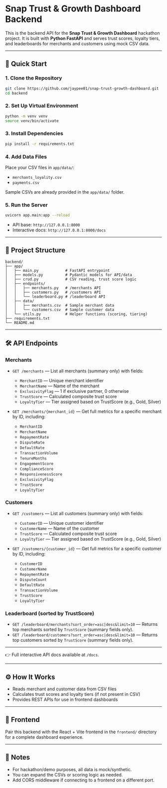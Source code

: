 # Snap Trust & Growth Dashboard Backend

This is the backend API for the **Snap Trust & Growth Dashboard** hackathon project.
It is built with **Python FastAPI** and serves trust scores, loyalty tiers, and leaderboards for merchants and customers using mock CSV data.

---

## 🚀 Quick Start

### 1. Clone the Repository

```bash
git clone https://github.com/jaypee01/snap-trust-growth-dashboard.git
cd backend
```

### 2. Set Up Virtual Environment

```bash
python -m venv venv
source venv/bin/activate
```

### 3. Install Dependencies

```bash
pip install -r requirements.txt
```

### 4. Add Data Files

Place your CSV files in `app/data/`:

* `merchants_loyality.csv`
* `payments.csv`

Sample CSVs are already provided in the `app/data/` folder.

### 5. Run the Server

```bash
uvicorn app.main:app --reload
```

* API base: `http://127.0.0.1:8000`
* Interactive docs: `http://127.0.0.1:8000/docs`

---

## 📁 Project Structure

```
backend/
├── app/
│   ├── main.py            # FastAPI entrypoint
│   ├── models.py          # Pydantic models for API/data
│   ├── crud.py            # CSV reading, trust score logic
│   ├── endpoints/
│   │   ├── merchants.py   # /merchants API
│   │   ├── customers.py   # /customers API
│   │   └── leaderboard.py # /leaderboard API
│   ├── data/
│   │   ├── merchants.csv  # Sample merchant data
│   │   └── customers.csv  # Sample customer data
│   └── utils.py           # Helper functions (scoring, tiering)
├── requirements.txt
└── README.md
```

---

## 🛠️ API Endpoints

### Merchants

* `GET /merchants` — List all merchants (summary only) with fields:

  * `MerchantID` — Unique merchant identifier
  * `MerchantName` — Name of the merchant
  * `ExclusivityFlag` — 1 if exclusive partner, 0 otherwise
  * `TrustScore` — Calculated composite trust score
  * `LoyaltyTier` — Tier assigned based on TrustScore (e.g., Gold, Silver)

* `GET /merchants/{merchant_id}` — Get full metrics for a specific merchant by ID, including:

  * `MerchantID`
  * `MerchantName`
  * `RepaymentRate`
  * `DisputeRate`
  * `DefaultRate`
  * `TransactionVolume`
  * `TenureMonths`
  * `EngagementScore`
  * `ComplianceScore`
  * `ResponsivenessScore`
  * `ExclusivityFlag`
  * `TrustScore`
  * `LoyaltyTier`

### Customers

* `GET /customers` — List all customers (summary only) with fields:

  * `CustomerID` — Unique customer identifier
  * `CustomerName` — Name of the customer
  * `TrustScore` — Calculated composite trust score
  * `LoyaltyTier` — Tier assigned based on TrustScore (e.g., Gold, Silver)

* `GET /customers/{customer_id}` — Get full metrics for a specific customer by ID, including:

  * `CustomerID`
  * `CustomerName`
  * `RepaymentRate`
  * `DisputeCount`
  * `DefaultRate`
  * `TransactionVolume`
  * `TrustScore`
  * `LoyaltyTier`

### Leaderboard (sorted by TrustScore)

* `GET /leaderboard/merchants?sort_order=asc|desc&limit=10` — Returns top merchants sorted by `TrustScore` (summary fields only).
* `GET /leaderboard/customers?sort_order=asc|desc&limit=10` — Returns top customers sorted by `TrustScore` (summary fields only).

---

👉 Full interactive API docs available at `/docs`.

---

## ⚙️ How It Works

* Reads merchant and customer data from CSV files
* Calculates trust scores and loyalty tiers (if not present in CSV)
* Provides REST APIs for use in frontend dashboards

---

## 🔗 Frontend

Pair this backend with the React + Vite frontend in the `frontend/` directory for a complete dashboard experience.

---

## 📝 Notes

* For hackathon/demo purposes, all data is mock/synthetic.
* You can expand the CSVs or scoring logic as needed.
* Add CORS middleware if connecting to a frontend on a different port.
